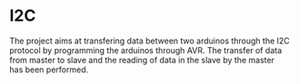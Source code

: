 # I2C
The project aims at transfering data between two arduinos through the I2C protocol by programming the arduinos through AVR. The transfer of data from master to slave and the reading of data in the slave by the master has been performed.
